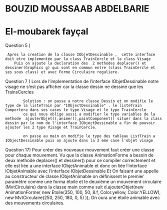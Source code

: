 # BOUZID MOUSSAAB ABDELBARIE
# El-moubarek fayçal


Question 5 ) 

     Apres la creation de la classe IObjetDessinable ,  cette interface doit etre implementée par la class TrainCercle et la class Visage
        Puis on ajoute la declaration des  2 methodes deplacer() et dessiner(Graphics g) qui sont en commun entre (class TrainCercle et ses sous class) et avec Forme Circulaire reguliere. 

Question 7 )    Lors de l’implementation de l’interface IObjetDessinable notre visage ne s’est pas afficher car la classe dessin ne dessine que les TrainsCercles

            Solution : on passe a notre classe Dessin et on modifie le type de la listeTrain par "IObjectDessinable" . le listeTrain Comportera dans ses cases le type Visage et le type TrainCercle
            ce qui nous oblige aussi a modifier le type variables de la methode  ajouterObjet(),animer(),paintComponent() situer dans la class dessin par le nom de l'interface IObjectDessinable a fin de pouvoir ajouter les 2 type Visage et TrainCercle. 

            on passe au main on modifie le type des tableau ListTrain a IObjectDessinable puis on ajoute dans la 3 eme case l'objet visage

Question 17)  Pour créer des nouveaux mouvement faut créer une classe pour chaque mouvement.
Vu que la classe AnimationForme a besoin de deux methode deplacer() et dessiner() pour ce compiler correctement et elle est liée a une interface IObjetAnimable et donc on liée l’interface IObjetAnimable avec l’interface IObjetDessinable Et On faisant une appelle au constructeur de classe IObjetAnimable on définissent le premier paramètre comme une forma étoile et le deuxième un mouvement circulaire (MvtCirculaire) dans la classe main comme suit d.ajouterObjet(new AnimationForme( new Etoile(350, 100, 50, 8.f, Color.yellow, Color.YELLOW), new MvtCirculaire(250, 250, 180, 0, 5) )); On oura une étoile animable avec des mouvements circulaires.



